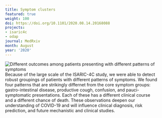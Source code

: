 ```yaml
---
title: Symptom clusters
featured: true
weight: 100
doi: https://doi.org/10.1101/2020.08.14.20168088
projects:
- isaric4c
- odap
journal: MedRxiv
month: August
year: '2020'
---
```




![Different outcomes among patients presenting with different patterns of symptoms](/img/figures/store/symptom_clusters_outcome.png)
Because of the large scale of the ISARIC-4C study, we were able to detect robust groupings of patients with different patterns of symptoms. We found four patterns that are strikingly differnet from the core symptom groups: gastro-intestinal disease, productive cough, confusion, and pauci-symptomatic presentations. Each of these has a different clinical course and a different chance of death.
These observations deepen our understanding of COVID-19 and will influence clinical diagnosis, risk prediction, and future mechanistic and clinical studies.


